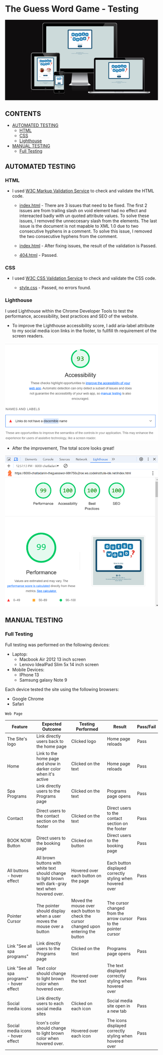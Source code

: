 # The Guess Word Game - Testing

![The website shown on a variety of screen sizes](/documentation/readme/screen-responsive.png)

## CONTENTS

* [AUTOMATED TESTING](#automated-testing)
  * [HTML](#html)
  * [CSS](#css)
  * [Lighthouse](#lighthouse)
* [MANUAL TESTING](#manual-testing)
  * [Full Testing](#full-testing)

## AUTOMATED TESTING

### HTML 
- I used [W3C Markup Validation Service](https://validator.w3.org/) to check and validate the HTML code.

  - [index.html](/documentation/readme/index-validator-results-before.png) - There are 3 issues that need to be fixed. The first 2 issues are from trailing slash on void element had no effect and intereacted badly with un quoted attribute values. To solve these issues, I removed the unneccesary slash from the elements. The last issue is the document is not mapable to XML 1.0 due to two consecutive hyphens in a comment. To solve this issue, I removed the two consecutive hyphens from the comment.  

  - [index.html](/documentation/readme/index-validator-results-after.png) - After fixing issues, the result of the validation is Passed.

  - [404.html](/documentation/readme/programs-validator-results.png) - Passed.
  

### CSS 
- I used [W3C CSS Validation Service](https://jigsaw.w3.org/css-validator/) to check and validate the CSS code.

  - [style.css](/documentation/readme/CSS-validator-results.png) - Passed, no errors found.

### Lighthouse

I used Lighthouse within the Chrome Developer Tools to test the performance, accessibility, best practices and SEO of the website. 

- To improve the Lighthouse accessibility score, I add aria-label attribute to my social media icon links in the footer, to fullfill th requirement of the screen readers.


![index.html](/documentation/readme/lighthouse-accessibility-score.png)

- After the improvement, The total score looks great!

![index.html](/documentation/readme/lighthouse-performance-final.png)


## MANUAL TESTING

### Full Testing

Full testing was performed on the following devices:

* Laptop:
  * Macbook Air 2012 13 inch screen
  * Lenovo IdealPad Slim 5x 14 inch screen
* Mobile Devices:
  * IPhone 13
  * Samsung galaxy Note 9

Each device tested the site using the following browsers:
* Google Chrome
* Safari

`Web Page`

| Feature | Expected Outcome | Testing Performed | Result | Pass/Fail |
| --- | --- | --- | --- | --- |
| The Site's logo | Link directly users back to the home page | Clicked logo | Home page reloads | Pass |
| Home | Link to the home page and show in darker color when it's active| Clicked on the text | Home page reloads | Pass |
| Spa Programs | Link directly users to the Programs page | Clicked on the text | Programs page opens | Pass |
| Contact | Direct users to the contact section on the footer | Clicked on the text | Direct users to the contact section on the footer | Pass |
| BOOK NOW Button | Direct users to the booking page | Clicked on button | Direct users to the booking page | Pass |
| All buttons - hover effect | All brown buttons with white text should change to light brown with dark-gray text when hovered over. | Hovered over each button on the page | Each button displayed correctly styling when hovered over | Pass |
| Pointer Cursor | The pointer should display when a user moves the mouse over a button | Moved the mouse over each button to check the cursor changed upon entering the button | The cursor changed from the arrow cursor to the pointer cursor | Pass |
| Link "See all spa programs" | Link directly users to the Programs page | Clicked on the text | Programs page opens | Pass |
| Link "See all spa programs" - hover effect | Text color should change to light brown color when hovered over. | Hovered over the text | The text displayed correctly styling when hovered over | Pass |
| Social media icons | Link directly users to each social media sites | Clicked on each icon | Social media site open in a new tab | Pass |
| Social media icons - hover effect | Icon's color should change to light brown color when hovered over. | Hovered over each icon | The icons displayed correctly styling when hovered over | Pass |
